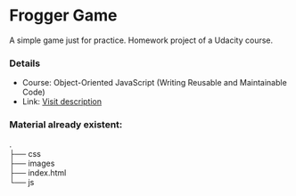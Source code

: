 Frogger Game
===
A simple game just for practice. Homework project of a Udacity course.

### Details
* Course: Object-Oriented JavaScript (Writing Reusable and Maintainable Code)
* Link: [Visit description](https://cn.udacity.com/course/object-oriented-javascript--ud015/)


### Material already existent: <br>
.  
├── css  
├── images  
├── index.html  
└── js  
